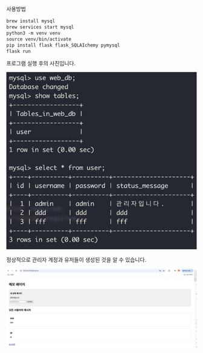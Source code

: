 사용방법
```
brew install mysql
brew services start mysql
python3 -m venv venv
source venv/bin/activate
pip install flask flask_SQLAIchemy pymysql
flask run
```

프로그램 실행 후의 사진입니다. 

![MySQL Image](./mysql_img.png)

정상적으로 관리자 계정과 유저들이 생성된 것을 알 수 있습니다.

![memo](./memo.png)


